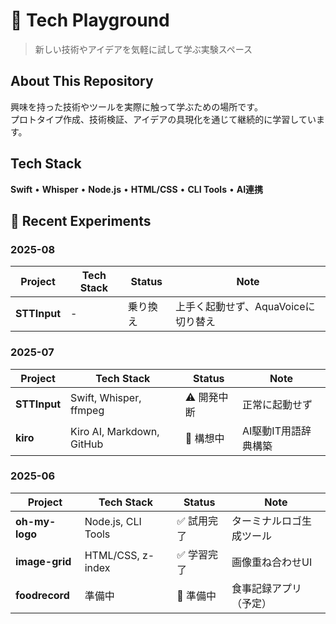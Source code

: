 # 🔬 Tech Playground

> 新しい技術やアイデアを気軽に試して学ぶ実験スペース

## About This Repository
興味を持った技術やツールを実際に触って学ぶための場所です。  
プロトタイプ作成、技術検証、アイデアの具現化を通じて継続的に学習しています。

## Tech Stack
**Swift** • **Whisper** • **Node.js** • **HTML/CSS** • **CLI Tools** • **AI連携**

## 🚀 Recent Experiments

### 2025-08
| Project | Tech Stack | Status | Note |
|---------|------------|--------|------|
| **STTInput** | - | 乗り換え | 上手く起動せず、AquaVoiceに切り替え |

### 2025-07
| Project | Tech Stack | Status | Note |
|---------|------------|--------|------|
| **STTInput** | Swift, Whisper, ffmpeg | ⚠️ 開発中断 | 正常に起動せず |
| **kiro** | Kiro AI, Markdown, GitHub | 📝 構想中 | AI駆動IT用語辞典構築 |

### 2025-06  
| Project | Tech Stack | Status | Note |
|---------|------------|--------|------|
| **oh-my-logo** | Node.js, CLI Tools | ✅ 試用完了 | ターミナルロゴ生成ツール |
| **image-grid** | HTML/CSS, z-index | ✅ 学習完了 | 画像重ね合わせUI |
| **foodrecord** | 準備中 | 🔧 準備中 | 食事記録アプリ（予定） |